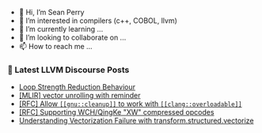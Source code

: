 - 👋 Hi, I’m Sean Perry
- 👀 I’m interested in compilers (c++, COBOL, llvm)
- 🌱 I’m currently learning ...
- 💞️ I’m looking to collaborate on ...
- 📫 How to reach me ...

<!---
s66perry/s66perry is a ✨ special ✨ repository because its `README.md` (this file) appears on your GitHub profile.
You can click the Preview link to take a look at your changes.
--->
### 📕 Latest LLVM Discourse Posts

<!-- DISCOURSE-LLVM:START -->
- [Loop Strength Reduction Behaviour](https://discourse.llvm.org/t/loop-strength-reduction-behaviour/79666#post_3)
- [[MLIR] vector unrolling with reminder](https://discourse.llvm.org/t/mlir-vector-unrolling-with-reminder/79814#post_1)
- [[RFC] Allow `[[gnu::cleanup]]` to work with `[[clang::overloadable]]`](https://discourse.llvm.org/t/rfc-allow-gnu-cleanup-to-work-with-clang-overloadable/79739#post_6)
- [[RFC] Supporting WCH/QingKe &quot;XW&quot; compressed opcodes](https://discourse.llvm.org/t/rfc-supporting-wch-qingke-xw-compressed-opcodes/79392#post_13)
- [Understanding Vectorization Failure with transform.structured.vectorize](https://discourse.llvm.org/t/understanding-vectorization-failure-with-transform-structured-vectorize/79772#post_5)
<!-- DISCOURSE-LLVM:END -->
